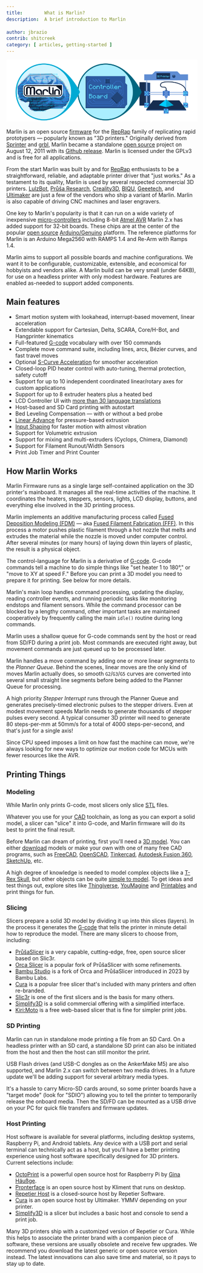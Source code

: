 ```yaml
---
title:        What is Marlin?
description:  A brief introduction to Marlin

author: jbrazio
contrib: shitcreek
category: [ articles, getting-started ]
---
```


<!-- ## What is Marlin -->

![What is Marlin?](/assets/images/basics/what_is_marlin.png)

Marlin is an open source [firmware](//en.wikipedia.org/wiki/Firmware) for the [RepRap](//en.wikipedia.org/wiki/RepRap_project) family of replicating rapid prototypers — popularly known as "3D printers." Originally derived from [Sprinter](//reprap.org/wiki/List_of_Firmware#Sprinter) and [grbl](//reprap.org/wiki/Grbl#Grbl), Marlin became a standalone [open source](//en.wikipedia.org/wiki/Open-source_software) project on August 12, 2011 with its [Github release](//github.com/MarlinFirmware/Marlin/commit/f850af5c1ca343ed65b94c4b9da5dd1ab4c4a53c). Marlin is licensed under the GPLv3 and is free for all applications.

From the start Marlin was built by and for [RepRap](//reprap.org/wiki/) enthusiasts to be a straightforward, reliable, and adaptable printer driver that "just works." As a testament to its quality, Marlin is used by several respected commercial 3D printers. [LulzBot](https://www.lulzbot.com/), [Průša Research](https://www.prusa3d.com/), [Creality3D](https://creality3d.shop/), [BIQU](https://www.biqu.equipment/), [Geeetech](https://www.geeetech.com/), and [Ultimaker](https://ultimaker.com/) are just a few of the vendors who ship a variant of Marlin. Marlin is also capable of driving CNC machines and laser engravers.

One key to Marlin's popularity is that it can run on a wide variety of inexpensive [micro-controllers](//en.wikipedia.org/wiki/Microcontroller) including 8-bit [Atmel AVR](//www.atmel.com/products/microcontrollers/avr/) Marlin 2.x has added support for 32-bit boards. These chips are at the center of the popular [open source](//en.wikipedia.org/wiki/Open-source_hardware) [Arduino/Genuino](//arduino.cc) platform. The reference platforms for Marlin is an Arduino Mega2560 with RAMPS 1.4 and Re-Arm with Ramps 1.4.

Marlin aims to support all possible boards and machine configurations. We want it to be configurable, customizable, extensible, and economical for hobbyists and vendors alike. A Marlin build can be very small (under 64KB), for use on a headless printer with only modest hardware. Features are enabled as-needed to support added components.

## Main features

 - Smart motion system with lookahead, interrupt-based movement, linear acceleration
 - Extendable support for Cartesian, Delta, SCARA, Core/H-Bot, and Hangprinter kinematics
 - Full-featured [G-code](/meta/gcode/) vocabulary with over 150 commands
 - Complete move command suite, including lines, arcs, Bézier curves, and fast travel moves
 - Optional [S-Curve Acceleration](/docs/configuration/configuration.html#s-curve-acceleration) for smoother acceleration
 - Closed-loop PID heater control with auto-tuning, thermal protection, safety cutoff
 - Support for up to 10 independent coordinated linear/rotary axes for custom applications
 - Support for up to 8 extruder heaters plus a heated bed
 - LCD Controller UI with [more than 30 language translations](/docs/development/lcd_language.html)
 - Host-based and SD Card printing with autostart
 - Bed Leveling Compensation — with or without a bed probe
 - [Linear Advance](/docs/features/lin_advance.html) for pressure-based extrusion
 - [Input Shaping](/docs/features/input_shaping.html) for faster motion with almost vibration
 - Support for Volumetric extrusion
 - Support for mixing and multi-extruders (Cyclops, Chimera, Diamond)
 - Support for Filament Runout/Width Sensors
 - Print Job Timer and Print Counter

## How Marlin Works

Marlin Firmware runs as a single large self-contained application on the 3D printer's mainboard. It manages all the real-time activities of the machine. It coordinates the heaters, steppers, sensors, lights, LCD display, buttons, and everything else involved in the 3D printing process.

Marlin implements an additive manufacturing process called [Fused Deposition Modeling (FDM)](//en.wikipedia.org/wiki/Fused_deposition_modeling) — aka [Fused Filament Fabrication (FFF)](//en.wikipedia.org/wiki/Fused_filament_fabrication). In this process a motor pushes plastic filament through a hot nozzle that melts and extrudes the material while the nozzle is moved under computer control. After several minutes (or many hours) of laying down thin layers of plastic, the result is a physical object.

The control-language for Marlin is a derivative of [G-code](//en.wikipedia.org/wiki/G-code). G-code commands tell a machine to do simple things like "set heater 1 to 180°," or "move to XY at speed F." Before you can print a 3D model you need to prepare it for printing. See below for more details.

Marlin's main loop handles command processing, updating the display, reading controller events, and running periodic tasks like monitoring endstops and filament sensors. While the command processor can be blocked by a lengthy command, other important tasks are maintained cooperatively by frequently calling the main `idle()` routine during long commands.

Marlin uses a shallow queue for G-code commands sent by the host or read from SD/FD during a print job. Most commands are executed right away, but movement commands are just queued up to be processed later.

Marlin handles a move command by adding one or more linear segments to the *Planner Queue*. Behind the scenes, linear moves are the only kind of moves Marlin actually does, so smooth `G2`/`G3`/`G5` curves are converted into several small straight line segments before being added to the Planner Queue for processing.

A high priority *Stepper Interrupt* runs through the Planner Queue and generates precisely-timed electronic pulses to the stepper drivers. Even at modest movement speeds Marlin needs to generate thousands of stepper pulses every second. A typical consumer 3D printer will need to generate 80 steps-per-mm at 50mm/s for a total of 4000 steps-per-second, and that's just for a single axis!

Since CPU speed imposes a limit on how fast the machine can move, we're always looking for new ways to optimize our motion code for MCUs with fewer resources like the AVR.

## Printing Things

### Modeling

While Marlin only prints G-code, most slicers only slice [STL](https://en.wikipedia.org/wiki/STL_(file_format)) files.

Whatever you use for your [CAD](//en.wikipedia.org/wiki/Computer-aided_design) toolchain, as long as you can export a solid model, a slicer can "slice" it into G-code, and Marlin firmware will do its best to print the final result.

Before Marlin can dream of printing, first you'll need a [3D model](//www.thingiverse.com/thing:7900). You can either [download](//www.thingiverse.com/thing:7900/zip) models or make your own with one of many free CAD programs, such as [FreeCAD](//www.freecadweb.org/), [OpenSCAD](//www.openscad.org/), [Tinkercad](//www.tinkercad.com/), [Autodesk Fusion 360](//www.autodesk.com/products/fusion-360/overview), [SketchUp](//www.sketchup.com/), etc.

A high degree of knowledge is needed to model complex objects like a [T-Rex Skull](//www.thingiverse.com/thing:308335), but other objects can be quite [simple to model](//www.thingiverse.com/thing:172175). To get ideas and test things out, explore sites like [Thingiverse](//www.thingiverse.com/explore/popular), [YouMagine](//www.youmagine.com/) and [Printables](//www.printables.com/) and print things for fun.

### Slicing

Slicers prepare a solid 3D model by dividing it up into thin slices (layers). In the process it generates the [G-code](//en.wikipedia.org/wiki/G-code) that tells the printer in minute detail how to reproduce the model. There are many slicers to choose from, including:

- [PrůšaSlicer](//www.prusa3d.com/prusaslicer/) is a very capable, cutting-edge, free, open source slicer based on Slic3r.
- [Orca Slicer](//github.com/SoftFever/OrcaSlicer) is a popular fork of PrůšaSlicer with some refinements.
- [Bambu Studio](//github.com/bambulab/BambuStudio) is a fork of Orca and PrůšaSlicer introduced in 2023 by Bambu Labs.
- [Cura](//ultimaker.com/en/products/cura-software) is a popular free slicer that's included with many printers and often re-branded.
- [Slic3r](//slic3r.org/) is one of the first slicers and is the basis for many others.
- [Simplify3D](//www.simplify3d.com/) is a solid commercial offering with a simplified interface.
- [Kiri:Moto](//grid.space/kiri/) is a free web-based slicer that is fine for simpler print jobs.

### SD Printing

Marlin can run in standalone mode printing a file from an SD Card. On a headless printer with an SD card, a standalone SD print can also be initiated from the host and then the host can still monitor the print.

USB Flash drives (and USB-C dongles as on the AnkerMake M5) are also supported, and Marlin 2.x can switch between two media drives. In a future update we'll be adding support for several arbitrary media types.

It's a hassle to carry Micro-SD cards around, so some printer boards have a "target mode" (look for "SDIO") allowing you to tell the printer to temporarily release the onboard media. Then the SD/FD can be mounted as a USB drive on your PC for quick file transfers and firmware updates.

### Host Printing

Host software is available for several platforms, including desktop systems, Raspberry Pi, and Android tablets. Any device with a USB port and serial terminal can technically act as a host, but you'll have a better printing experience using host software specifically designed for 3D printers. Current selections include:

- [OctoPrint](//octoprint.org/) is a powerful open source host for Raspberry Pi by [Gina Häußge](//www.patreon.com/foosel).
- [Pronterface](//www.pronterface.com/) is an open source host by Kliment that runs on desktop.
- [Repetier Host](//www.repetier.com/) is a closed-source host by Repetier Software.
- [Cura](//ultimaker.com/en/products/cura-software) is an open source host by Ultimaker. YMMV depending on your printer.
- [Simplify3D](//www.simplify3d.com/) is a slicer but includes a basic host and console to send a print job.

Many 3D printers ship with a customized version of Repetier or Cura. While this helps to associate the printer brand with a companion piece of software, these versions are usually obsolete and receive few upgrades. We recommend you download the latest generic or open source version instead. The latest innovations can also save time and material, so it pays to stay up to date.
